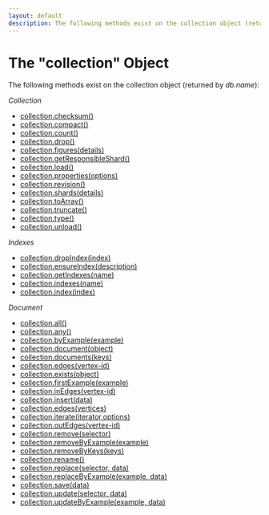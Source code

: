 ```yaml
---
layout: default
description: The following methods exist on the collection object (returned by db
---
```

The "collection" Object
=======================

The following methods exist on the collection object (returned by *db.name*):

*Collection*

* [collection.checksum()](data-modeling-collections-collection-methods.html#checksum)
* [collection.compact()](data-modeling-collections-collection-methods.html#compact)
* [collection.count()](data-modeling-documents-document-methods.html#count)
* [collection.drop()](data-modeling-collections-collection-methods.html#drop)
* [collection.figures(details)](data-modeling-collections-collection-methods.html#figures)
* [collection.getResponsibleShard()](data-modeling-collections-collection-methods.html#getresponsibleshard)
* [collection.load()](data-modeling-collections-collection-methods.html#load)
* [collection.properties(options)](data-modeling-collections-collection-methods.html#properties)
* [collection.revision()](data-modeling-collections-collection-methods.html#revision)
* [collection.shards(details)](data-modeling-collections-collection-methods.html#shards)
* [collection.toArray()](data-modeling-documents-document-methods.html#toarray)
* [collection.truncate()](data-modeling-collections-collection-methods.html#truncate)
* [collection.type()](data-modeling-documents-document-methods.html#collection-type)
* [collection.unload()](data-modeling-collections-collection-methods.html#unload)

*Indexes*

* [collection.dropIndex(index)](indexing-working-with-indexes.html#dropping-an-index-via-a-collection-handle)
* [collection.ensureIndex(description)](indexing-working-with-indexes.html#creating-an-index)
* [collection.getIndexes(name)](indexing-working-with-indexes.html#listing-all-indexes-of-a-collection)
* [collection.indexes(name)](indexing-working-with-indexes.html#listing-all-indexes-of-a-collection)
* [collection.index(index)](indexing-working-with-indexes.html#index-identifiers-and-handles)

*Document*

* [collection.all()](data-modeling-documents-document-methods.html#all)
* [collection.any()](data-modeling-documents-document-methods.html#any)
* [collection.byExample(example)](data-modeling-documents-document-methods.html#query-by-example)
* [collection.document(object)](data-modeling-documents-document-methods.html#document)
* [collection.documents(keys)](data-modeling-documents-document-methods.html#lookup-by-keys)
* [collection.edges(vertex-id)](data-modeling-documents-document-methods.html#edges)
* [collection.exists(object)](data-modeling-documents-document-methods.html#exists)
* [collection.firstExample(example)](data-modeling-documents-document-methods.html#first-example)
* [collection.inEdges(vertex-id)](data-modeling-documents-document-methods.html#edges)
* [collection.insert(data)](data-modeling-documents-document-methods.html#insert--save)
* [collection.edges(vertices)](data-modeling-documents-document-methods.html#edges)
* [collection.iterate(iterator,options)](data-modeling-documents-document-methods.html#misc)
* [collection.outEdges(vertex-id)](data-modeling-documents-document-methods.html#edges)
* [collection.remove(selector)](data-modeling-documents-document-methods.html#remove)
* [collection.removeByExample(example)](data-modeling-documents-document-methods.html#remove-by-example)
* [collection.removeByKeys(keys)](data-modeling-documents-document-methods.html#remove-by-keys)
* [collection.rename()](data-modeling-collections-collection-methods.html#rename)
* [collection.replace(selector, data)](data-modeling-documents-document-methods.html#replace)
* [collection.replaceByExample(example, data)](data-modeling-documents-document-methods.html#replace-by-example)
* [collection.save(data)](data-modeling-documents-document-methods.html#insert--save)
* [collection.update(selector, data)](data-modeling-documents-document-methods.html#update)
* [collection.updateByExample(example, data)](data-modeling-documents-document-methods.html#update-by-example)
